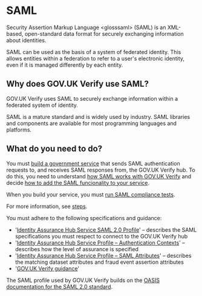 # SAML

Security Assertion Markup Language \<glosssaml\> (SAML) is an XML-based,
open-standard data format for securely exchanging information about
identities.

SAML can be used as the basis of a system of federated identity. This
allows entities within a federation to refer to a user's electronic
identity, even if it is managed differently by each entity.

## Why does GOV.UK Verify use SAML?

GOV.UK Verify uses SAML to securely exchange information within a
federated system of identity.

SAML is a mature standard and is widely used by industry. SAML libraries
and components are available for most programming languages and
platforms.

## What do you need to do?

You must [build a government service](#build-your-service) that sends SAML
authentication requests to, and receives SAML responses from, the GOV.UK
Verify hub. To do this, you need to understand
[how SAML works with GOV.UK Verify](#how-saml-works) and
decide [how to add the SAML funcionality to your service](#saml-integration).

When you build your service, you must
[run SAML compliance tests](#run-saml-compliance-tests).

For more information, see [steps](#steps-to-integrate-with-gov-uk-verify).


<a name="saml-documents"></a>

You must adhere to the following specifications and guidance:

-   '[Identity Assurance Hub Service SAML 2.0
    Profile](https://www.gov.uk/government/publications/identity-assurance-hub-service-saml-20-profile)'
    – describes the SAML specifications you must respect to connect to
    the GOV.UK Verify hub
-   '[Identity Assurance Hub Service Profile – Authentication
    Contexts](https://www.gov.uk/government/publications/identity-assurance-hub-service-profile-authentication-contexts)'
    – describes how the level of assurance is specified
-   '[Identity Assurance Hub Service Profile – SAML
    Attributes](https://www.gov.uk/government/publications/identity-assurance-hub-service-profile-saml-attributes)'
    – describes the matching dataset attributes and fraud event
    assertion attributes
-   '[GOV.UK Verify
    guidance](https://www.gov.uk/service-manual/identity-assurance/index.html)'

The SAML profile used by GOV.UK Verify builds on the [OASIS
documentation for the SAML 2.0
standard](https://www.oasis-open.org/standards#samlv2.0).
